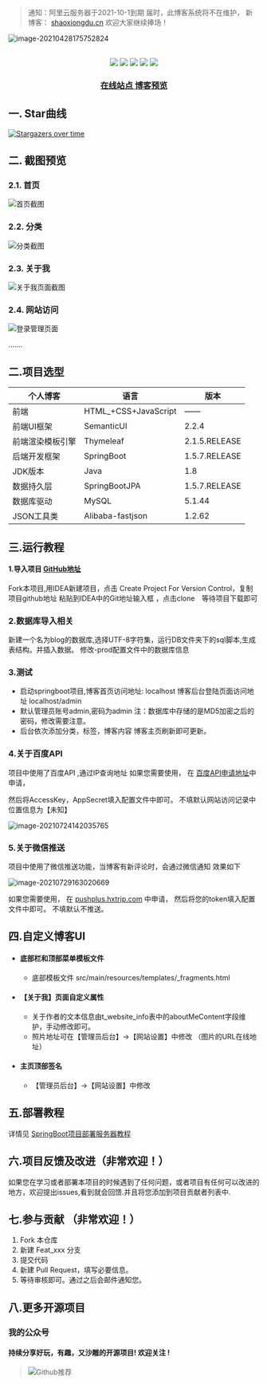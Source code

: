 > 通知：阿里云服务器于2021-10-1到期 届时，此博客系统将不在维护， 新博客： [shaoxiongdu.cn](https://shaoxiongdu.cn) 欢迎大家继续捧场！

![image-20210428175752824](https://gitee.com/ShaoxiongDu/imageBed/raw/master/image-20210428175752824.png)

<br>
<div align="center">
    <img src="https://img.shields.io/badge/后端框架-SpringBoot-blue">
    <img src="https://img.shields.io/badge/数据源-SpringBootJPA-green">
    <img src="https://img.shields.io/badge/数据库-MySQL-orange">
    <img src="https://img.shields.io/badge/前端UI-SemanticUI-red"> 
  <img src="https://visitor-badge.glitch.me/badge?page_id=shaoxiongdu.JVMStudy" >

<h3>
    <a href="https://shaoxiongdu.github.io/blog/#/" target="_blank">在线站点 </a>
    <a href="http://123.56.54.169" target ="_blank" >博客预览</a>
</h3>

</div>

## 一. Star曲线

[![Stargazers over time](https://starchart.cc/shaoxiongdu/blog.svg)](https://github.com/shaoxiongdu/blog)

## 二. 截图预览

### 2.1. 首页
![首页截图](https://gitee.com/ShaoxiongDu/imageBed/raw/master/image-20210430180342704.png)

### 2.2. 分类
![分类截图](https://gitee.com/ShaoxiongDu/imageBed/raw/master/image-20210517213428053.png)

### 2.3. 关于我
![关于我页面截图](https://gitee.com/ShaoxiongDu/imageBed/raw/master/image-20210517213452098.png)

### 2.4. 网站访问
![登录管理页面](https://gitee.com/ShaoxiongDu/imageBed/raw/master/image-20210604135418865.png)

 .......

## 二.项目选型

| 个人博客         | 语言                 | 版本          |
| ---------------- | -------------------- | ------------- |
| 前端             | HTML_+CSS+JavaScript | ——            |
| 前端UI框架       | SemanticUI           | 2.2.4         |
| 前端渲染模板引擎 | Thymeleaf            | 2.1.5.RELEASE |
| 后端开发框架     | SpringBoot           | 1.5.7.RELEASE |
| JDK版本          | Java                 | 1.8           |
| 数据持久层       | SpringBootJPA        | 1.5.7.RELEASE |
| 数据库驱动       | MySQL                | 5.1.44        |
| JSON工具类       | Alibaba-fastjson     | 1.2.62        |

## 三.运行教程

#### 1.导入项目 [GitHub地址](https://github.com/shaoxiongdu/blog) 

   Fork本项目,用IDEA新建项目，点击 Create Project For Version Control，复制项目github地址 粘贴到IDEA中的Git地址输入框 ，点击clone　等待项目下载即可

### 2.数据库导入相关

   新建一个名为blog的数据库,选择UTF-8字符集，运行DB文件夹下的sql脚本,生成表结构。并插入数据。 修改-prod配置文件中的数据库信息

### 3.测试

   - 启动springboot项目,博客首页访问地址: localhost  博客后台登陆页面访问地址 localhost/admin 
   - 默认管理员账号admin,密码为admin    注：数据库中存储的是MD5加密之后的密码，修改需要注意。
   - 后台依次添加分类，标签，博客内容  博客主页刷新即可更新。

### 4.关于百度API

  项目中使用了百度API ,通过IP查询地址  如果您需要使用， 在 [百度API申请地址](https://apis.baidu.com/store/detail/31e507c6-caa1-4b25-8786-3af1543a79b9)中申请，

  然后将AccessKey，AppSecret填入配置文件中即可。 不填默认网站访问记录中位置信息为【未知】

  ![image-20210724142035765](https://gitee.com/ShaoxiongDu/imageBed/raw/master//images/image-20210724142035765.png)

### 5.关于微信推送

  项目中使用了微信推送功能，当博客有新评论时，会通过微信通知 效果如下

  ![image-20210729163020669](https://gitee.com/ShaoxiongDu/imageBed/raw/master//images/image-20210729163020669.png)

  如果您需要使用， 在 [pushplus.hxtrip.com](http://pushplus.hxtrip.com/) 中申请， 然后将您的token填入配置文件中即可。 不填默认不推送。

## 四.自定义博客UI

  - #### 底部栏和顶部菜单模板文件

      - 底部模板文件 src/main/resources/templates/_fragments.html

  - #### 【关于我】页面自定义属性

    - 关于作者的文本信息由t_website_info表中的aboutMeContent字段维护，手动修改即可。
    - 照片地址可在【管理员后台】->【网站设置】中修改 （图片的URL在线地址）
    
  - #### 主页顶部签名

    - 【管理员后台】->【网站设置】中修改

## 五.部署教程

详情见 [SpringBoot项目部署服务器教程](https://zhuanlan.zhihu.com/p/97787791)


## 六.项目反馈及改进（非常欢迎！）

 如果您在学习或者部署本项目的时候遇到了任何问题，或者项目有任何可以改进的地方，欢迎提出issues,看到就会回馈.并且将您添加到项目贡献者列表中.

## 七.参与贡献 （非常欢迎！）

1. Fork 本仓库
2. 新建 Feat_xxx 分支
3. 提交代码
4. 新建 Pull Request，填写必要信息。
5. 等待审核即可。通过之后会邮件通知您。

## 八.更多开源项目

### 我的公众号

####  持续分享好玩，有趣，又沙雕的开源项目!   欢迎关注 !

> ![Github推荐](https://gitee.com/ShaoxiongDu/imageBed/raw/master/GithubShareQR.jpg)
